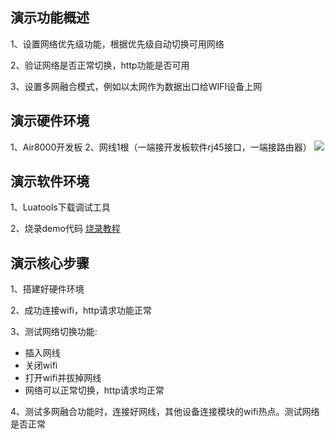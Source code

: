 
## 演示功能概述
1、设置网络优先级功能，根据优先级自动切换可用网络

2、验证网络是否正常切换，http功能是否可用

3、设置多网融合模式，例如以太网作为数据出口给WIFI设备上网

## 演示硬件环境

1、Air8000开发板
2、网线1根（一端接开发板软件rj45接口，一端接路由器）
![](https://docs.openluat.com/air8000/luatos/app/multinetwork/multinetwork2/image/OBqobf8qXoeHnwxi7K6ckkDRnlb.png)

## 演示软件环境

1、Luatools下载调试工具

2、烧录demo代码 [烧录教程](https://docs.openluat.com/air8000/luatos/common/download/)

## 演示核心步骤

1、搭建好硬件环境

2、成功连接wifi，http请求功能正常

3、测试网络切换功能:
- 插入网线
- 关闭wifi
- 打开wifi并拔掉网线
- 网络可以正常切换，http请求均正常

4、测试多网融合功能时，连接好网线，其他设备连接模块的wifi热点。测试网络是否正常